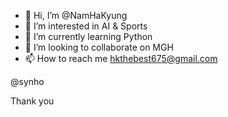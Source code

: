 - 👋 Hi, I’m @NamHaKyung
- 👀 I’m interested in AI & Sports
- 🌱 I’m currently learning Python
- 💞️ I’m looking to collaborate on MGH
- 📫 How to reach me hkthebest675@gmail.com

@synho

Thank you

<!---
NamHaKyung/NamHaKyung is a ✨ special ✨ repository because its `README.md` (this file) appears on your GitHub profile.
You can click the Preview link to take a look at your changes.
--->
